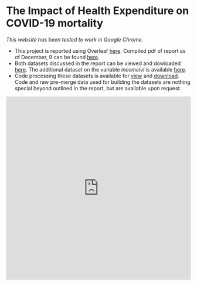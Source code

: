 # The Impact of Health Expenditure on COVID-19 mortality

*This website has been tested to work in Google Chrome.*

* This project is reported using Overleaf [here](https://www.overleaf.com/3677914473hpqpymzhrfhf). Compiled pdf of report as of December, 9 can be found [here](https://docs.google.com/viewer?url=https://ddtsvetkova.github.io/che-covid19/report_09.12.pdf).
* Both datasets discussed in the report can be viewed and dowloaded [here](website.html). The additional dataset on the variable *incomelvl* is available [here](https://docs.google.com/viewer?url=https://ddtsvetkova.github.io/che-covid19/incomelvl.xlsx).
* Code processing these datasets is available for [view](code.html) and [download](Script.Rmd). Code and raw pre-merge data used for building the datasets are nothing special beyond outlined in the report, but are available upon request.

<iframe src="https://docs.google.com/viewer?url=https://ddtsvetkova.github.io/che-covid19/report_09.12.pdf&embedded=true" style="width:100%; height:500px;" frameborder="0"></iframe>
